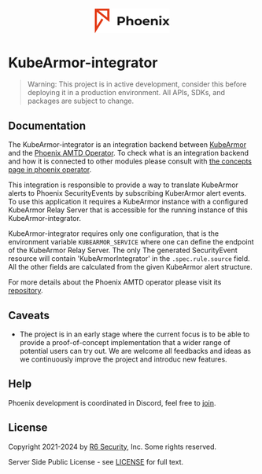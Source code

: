 <p align="center">
  <img alt="Phoenix", src="docs/img/phoenix-logo.png" width="30%" height="30%"></br>
</p>

# KubeArmor-integrator

> Warning: This project is in active development, consider this before deploying it in a production environment.  All APIs, SDKs, and packages are subject to change.

## Documentation

The KubeArmor-integrator is an integration backend between [KubeArmor](https://kubearmor.io/) and the [Phoenix AMTD Operator](https://github.com/r6security/phoenix). To check what is an integration backend and how it is connected to other modules please consult with [the concepts page in phoenix operator](https://github.com/r6security/phoenix/blob/main/docs/CONCEPTS.md).

This integration is responsible to provide a way to translate KubeArmor alerts to Phoenix SecurityEvents by subscribing KuberArmor alert events. To use this application it requires a KubeArmor instance with a configured KubeArmor Relay Server that is accessible for the running instance of this KubeArmor-integrator.

KubeArmor-integrator requires only one configuration, that is the environment variable `KUBEARMOR_SERVICE` where one can define the endpoint of the KubeArmor Relay Server. The only  The generated SecurityEvent resource will contain 'KubeArmorIntegrator' in the `.spec.rule.source` field. All the other fields are calculated from the given KubeArmor alert structure.

For more details about the Phoenix AMTD operator please visit its [repository](https://github.com/r6security/phoenix/).

## Caveats

* The project is in an early stage where the current focus is to be able to provide a proof-of-concept implementation that a wider range of potential users can try out. We are welcome all feedbacks and ideas as we continuously improve the project and introduc new features.

## Help

Phoenix development is coordinated in Discord, feel free to [join](https://discord.gg/dpyAhN73).

## License

Copyright 2021-2024 by [R6 Security](https://www.r6security.com), Inc. Some rights reserved.

Server Side Public License - see [LICENSE](/LICENSE) for full text.
